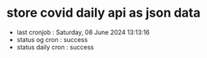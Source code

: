 # store covid daily api as json data

- last cronjob : Saturday, 08 June 2024 13:13:16
- status og cron : success
- status daily cron : success
      
      